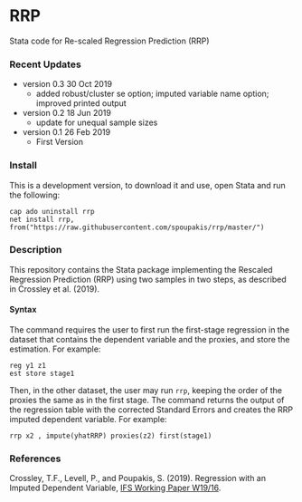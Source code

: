 # RRP
Stata code for Re-scaled Regression Prediction (RRP) 

### Recent Updates
- version 0.3 30 Oct 2019
  - added robust/cluster se option; imputed variable name option; improved printed output
- version 0.2 18 Jun 2019
  - update for unequal sample sizes
- version 0.1 26 Feb 2019
  - First Version

### Install
This is a development version, to download it and use, open Stata and run the following:

```
cap ado uninstall rrp
net install rrp, from("https://raw.githubusercontent.com/spoupakis/rrp/master/")
```

### Description
This repository contains the Stata package implementing the Rescaled Regression Prediction (RRP) using two samples in two steps, as described in Crossley et al. (2019). 

#### Syntax
The command requires the user to first run the first-stage regression in the dataset that contains the dependent variable and the proxies, and store the estimation. For example:

```
reg y1 z1
est store stage1
```

Then, in the other dataset, the user may run `rrp`, keeping the order of the proxies the same as in the first stage. The command returns the output of the regression table with the corrected Standard Errors and creates the RRP imputed dependent variable. For example:

```
rrp x2 , impute(yhatRRP) proxies(z2) first(stage1) 
```


### References
Crossley, T.F., Levell, P., and Poupakis, S. (2019). Regression with an Imputed Dependent Variable, [IFS Working Paper W19/16](https://www.ifs.org.uk/publications/14165).

